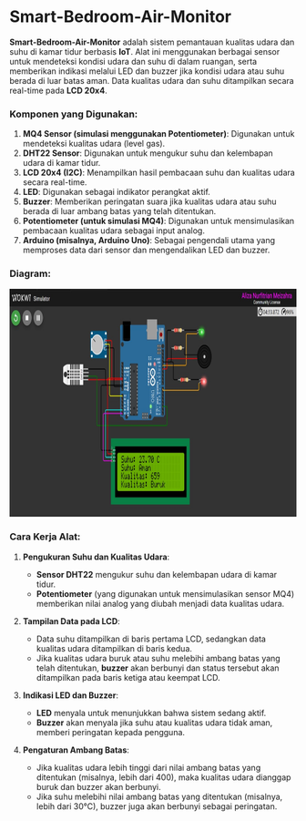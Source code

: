 # Smart-Bedroom-Air-Monitor

**Smart-Bedroom-Air-Monitor** adalah sistem pemantauan kualitas udara dan suhu di kamar tidur berbasis **IoT**. Alat ini menggunakan berbagai sensor untuk mendeteksi kondisi udara dan suhu di dalam ruangan, serta memberikan indikasi melalui LED dan buzzer jika kondisi udara atau suhu berada di luar batas aman. Data kualitas udara dan suhu ditampilkan secara real-time pada **LCD 20x4**.

### Komponen yang Digunakan:
1. **MQ4 Sensor (simulasi menggunakan Potentiometer)**: Digunakan untuk mendeteksi kualitas udara (level gas).
2. **DHT22 Sensor**: Digunakan untuk mengukur suhu dan kelembapan udara di kamar tidur.
3. **LCD 20x4 (I2C)**: Menampilkan hasil pembacaan suhu dan kualitas udara secara real-time.
4. **LED**: Digunakan sebagai indikator perangkat aktif.
5. **Buzzer**: Memberikan peringatan suara jika kualitas udara atau suhu berada di luar ambang batas yang telah ditentukan.
6. **Potentiometer (untuk simulasi MQ4)**: Digunakan untuk mensimulasikan pembacaan kualitas udara sebagai input analog.
7. **Arduino (misalnya, Arduino Uno)**: Sebagai pengendali utama yang memproses data dari sensor dan mengendalikan LED dan buzzer.

### Diagram:
<img src="https://github.com/Alizaaaja4/Smart-Bedroom-Air-Monitor/blob/main/dokumentasi3.jpg" width="1000" height="400" />

### Cara Kerja Alat:
1. **Pengukuran Suhu dan Kualitas Udara**:
   - **Sensor DHT22** mengukur suhu dan kelembapan udara di kamar tidur.
   - **Potentiometer** (yang digunakan untuk mensimulasikan sensor MQ4) memberikan nilai analog yang diubah menjadi data kualitas udara.
  
2. **Tampilan Data pada LCD**:
   - Data suhu ditampilkan di baris pertama LCD, sedangkan data kualitas udara ditampilkan di baris kedua.
   - Jika kualitas udara buruk atau suhu melebihi ambang batas yang telah ditentukan, **buzzer** akan berbunyi dan status tersebut akan ditampilkan pada baris ketiga atau keempat LCD.

3. **Indikasi LED dan Buzzer**:
   - **LED** menyala untuk menunjukkan bahwa sistem sedang aktif.
   - **Buzzer** akan menyala jika suhu atau kualitas udara tidak aman, memberi peringatan kepada pengguna.

4. **Pengaturan Ambang Batas**:
   - Jika kualitas udara lebih tinggi dari nilai ambang batas yang ditentukan (misalnya, lebih dari 400), maka kualitas udara dianggap buruk dan buzzer akan berbunyi.
   - Jika suhu melebihi nilai ambang batas yang ditentukan (misalnya, lebih dari 30°C), buzzer juga akan berbunyi sebagai peringatan.

